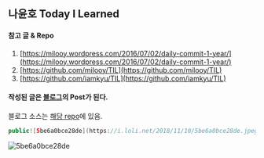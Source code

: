 ## 나윤호 Today I Learned

#### 참고 글 & Repo

1. [https://milooy.wordpress.com/2016/07/02/daily-commit-1-year/](https://milooy.wordpress.com/2016/07/02/daily-commit-1-year/)
2. [https://github.com/milooy/TIL](https://github.com/milooy/TIL)
3. [https://github.com/iamkyu/TIL](https://github.com/iamkyu/TIL)

#### 작성된 글은 [블로그](https://yoonhona.github.io/)의 Post가 된다.

블로그 소스는 [해당 repo](https://github.com/yoonhona/vue-ghpages-blog)에 있음. 

```java
public![5be6a0bce28de](https://i.loli.net/2018/11/10/5be6a0bce28de.jpeg)
```

![5be6a0bce28de](https://i.loli.net/2018/11/10/5be6a0bce28de.jpeg)




